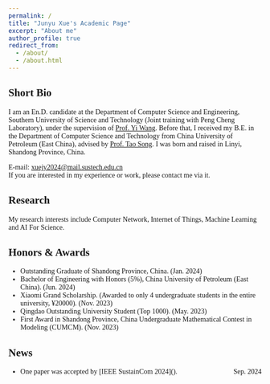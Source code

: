 ```yaml
---
permalink: /
title: "Junyu Xue's Academic Page"
excerpt: "About me"
author_profile: true
redirect_from: 
  - /about/
  - /about.html
---
```

<style>
body {
    font-family: 'Times New Roman', Times, serif;
}
.justify-content {
    text-align: justify;
}
.date {
    text-align: right;
}
</style>
Short Bio
------
I am an En.D. candidate at the Department of Computer Science and Engineering, Southern University of Science and Technology (Joint training with Peng Cheng Laboratory), under the supervision of [Prof. Yi Wang](https://faculty.sustech.edu.cn/?tagid=wangy37&iscss=1&snapid=1&orderby=date&go=1). Before that, I received my B.E. in the Department of Computer Science and Technology from China University of Petroleum (East China), advised by [Prof. Tao Song](https://computer.upc.edu.cn/2017/0313/c6289a103931/page.htm). I was born and raised in Linyi, Shandong Province, China.<br>

<!-- Welcome to my [Knowledge Database](https://www.yuque.com/junry). I will share some life feelings, knowledge path there. -->

E-mail: xuejy2024@mail.sustech.edu.cn <br>
If you are interested in my experience or work, please contact me via it.


Research
------
My research interests include Computer Network, Internet of Things, Machine Learning and AI For Science.

Honors & Awards
------
- Outstanding Graduate of Shandong Province, China. (Jan. 2024)
- Bachelor of Engineering with Honors (5%), China University of Petroleum (East China). (Jun. 2024)
- Xiaomi Grand Scholarship. (Awarded to only 4 undergraduate students in the entire university, ¥20000). (Nov. 2023)
- Qingdao Outstanding University Student (Top 1000). (May. 2023)
- First Award in Shandong Province, China Undergraduate Mathematical Contest in Modeling (CUMCM). (Nov. 2023)

News
------
- <div style="display: flex; justify-content: space-between;">
    <span>One paper was accepted by [IEEE SustainCom 2024](). </span>
    <span>Sep. 2024</span>
  </div>
